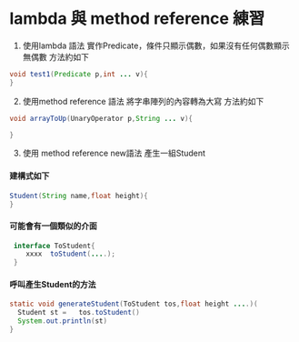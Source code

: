 # lambda 與 method reference 練習
1. 使用lambda 語法 實作Predicate，條件只顯示偶數，如果沒有任何偶數顯示無偶數
 方法約如下 
 ```java
 void test1(Predicate p,int ... v){
 }
 ````
2. 使用method reference 語法 將字串陣列的內容轉為大寫
 方法約如下 
 ```java
 void arrayToUp(UnaryOperator p,String ... v){
 
 }
 ````
3. 使用 method reference new語法 產生一組Student 
#### 建構式如下
```java
Student(String name,float height){ 
}
```
#### 可能會有一個類似的介面
```java
 interface ToStudent{
    xxxx  toStudent(....);
 }
````
#### 呼叫產生Student的方法
```java
static void generateStudent(ToStudent tos,float height ....)(
  Student st =   tos.toStudent()
  System.out.println(st)
}

```

